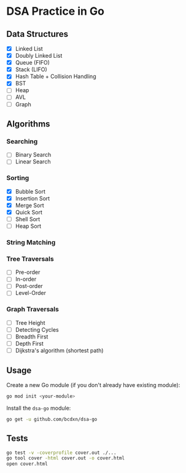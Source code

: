 # DSA Practice in Go

## Data Structures

- [x] Linked List
- [x] Doubly Linked List
- [x] Queue (FIFO)
- [x] Stack (LIFO)
- [x] Hash Table + Collision Handling
- [x] BST
- [ ] Heap
- [ ] AVL
- [ ] Graph

## Algorithms

### Searching

- [ ] Binary Search
- [ ] Linear Search

### Sorting

- [x] Bubble Sort
- [x] Insertion Sort
- [x] Merge Sort
- [x] Quick Sort
- [ ] Shell Sort
- [ ] Heap Sort

### String Matching

### Tree Traversals

- [ ] Pre-order
- [ ] In-order
- [ ] Post-order
- [ ] Level-Order

### Graph Traversals

- [ ] Tree Height
- [ ] Detecting Cycles
- [ ] Breadth First
- [ ] Depth First
- [ ] Dijkstra's algorithm (shortest path)

## Usage

Create a new Go module (if you don't already have existing module):

```bash
go mod init <your-module>
```

Install the `dsa-go` module:

```bash
go get -u github.com/bcdxn/dsa-go
```

## Tests

```bash
go test -v -coverprofile cover.out ./...
go tool cover -html cover.out -o cover.html
open cover.html
```
